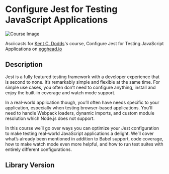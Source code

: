 # Configure Jest for Testing JavaScript Applications

![Course Image](https://d2eip9sf3oo6c2.cloudfront.net/series/square_covers/000/000/224/thumb/3_ConfigJest.png)

Asciicasts for [Kent C. Dodds](https://egghead.io/instructors/kentcdodds)'s course, Configure Jest for Testing JavaScript Applications on [egghead.io](https://egghead.io//courses/configure-jest-for-testing-javascript-applications)

## Description
Jest is a fully featured testing framework with a developer experience that is second to none. It’s remarkably simple and flexible at the same time. For simple use cases, you often don’t need to configure anything, install and enjoy the built-in coverage and watch mode support.

In a real-world application though, you’ll often have needs specific to your application, especially when testing browser-based applications. You'll need to handle Webpack loaders, dynamic imports, and custom module resolution which Node.js does not support.

In this course we’ll go over ways you can optimize your Jest configuration to make testing real-world JavaScript applications a delight. We’ll cover what’s already been mentioned in addition to Babel support, code coverage, how to make watch mode even more helpful, and how to run test suites with entirely different configurations.


## Library Version
